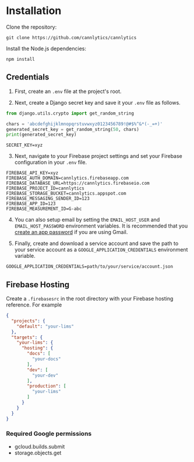 # Installation

Clone the repository:

```shell
git clone https://github.com/cannlytics/cannlytics
```

Install the Node.js dependencies:

```shell
npm install
```

## Credentials

1. First, create an `.env` file at the project's root.

2. Next, create a Django secret key and save it your `.env` file as follows.

```py
from django.utils.crypto import get_random_string

chars = 'abcdefghijklmnopqrstuvwxyz0123456789!@#$%^&*(-_=+)'
generated_secret_key = get_random_string(50, chars)
print(generated_secret_key)
```

```
SECRET_KEY=xyz
```

3. Next, navigate to your Firebase project settings and set your Firebase configuration in your `.env` file.

```
FIREBASE_API_KEY=xyz
FIREBASE_AUTH_DOMAIN=cannlytics.firebaseapp.com
FIREBASE_DATABASE_URL=https://cannlytics.firebaseio.com
FIREBASE_PROJECT_ID=cannlytics
FIREBASE_STORAGE_BUCKET=cannlytics.appspot.com
FIREBASE_MESSAGING_SENDER_ID=123
FIREBASE_APP_ID=123
FIREBASE_MEASUREMENT_ID=G-abc
```

4. You can also setup email by setting the `EMAIL_HOST_USER` and `EMAIL_HOST_PASSWORD` environment variables. It is recommended that you [create an app password](https://support.google.com/accounts/answer/185833/sign-in-with-app-passwords?hl=en) if you are using Gmail.


5. Finally, create and download a service account and save the path to your service account as a `GOOGLE_APPLICATION_CREDENTIALS` environment variable.

```
GOOGLE_APPLICATION_CREDENTIALS=path/to/your/service/account.json
```

## Firebase Hosting

Create a `.firebasesrc` in the root directory with your Firebase hosting reference. For example

```json
{
  "projects": {
    "default": "your-lims"
  },
  "targets": {
    "your-lims": {
      "hosting": {
        "docs": [
          "your-docs"
        ],
        "dev": [
          "your-dev"
        ],
        "production": [
          "your-lims"
        ]
      }
    }
  }
}
```

### Required Google permissions

* gcloud.builds.submit
* storage.objects.get
